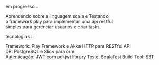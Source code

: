 em progresso ..

Aprendendo sobre a linguagem scala e Testando   
o framework play para implementar uma api restful  
simples para gerenciar usuarios e criar tasks.

tecnologias ::  

Framework: Play Framework e Akka HTTP para RESTful API  
DB: PostgreSQL e Slick para orm    
Autenticação: JWT com pdi.jwt library
Teste: ScalaTest
Build Tool: SBT

